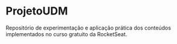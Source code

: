 # ProjetoUDM
Repositório de experimentação e aplicação prática dos conteúdos implementados no curso gratuito da RocketSeat.
